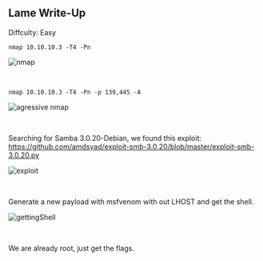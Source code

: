 ## Lame Write-Up

Diffculty: Easy

```
nmap 10.10.10.3 -T4 -Pn
```

![nmap](https://user-images.githubusercontent.com/58514930/218098192-b078b6be-11ba-4c8a-83fd-db954bea751e.png)

<br>

```
nmap 10.10.10.3 -T4 -Pn -p 139,445 -A
```

![agressive nmap](https://user-images.githubusercontent.com/58514930/218098663-48af2afe-9427-4080-86da-eb19c5ee31be.png)

<br>

Searching for Samba 3.0.20-Debian, we found this exploit: https://github.com/amdsyad/exploit-smb-3.0.20/blob/master/exploit-smb-3.0.20.py

![exploit](https://user-images.githubusercontent.com/58514930/218098982-3eef727f-c1ba-4790-84bd-758fed3e847f.png)

<br>

Generate a new payload with msfvenom with out LHOST and get the shell.

![gettingShell](https://user-images.githubusercontent.com/58514930/218099355-b99c0f81-2a25-494b-af28-ca4a80f6e147.png)

<br>

We are already root, just get the flags.
